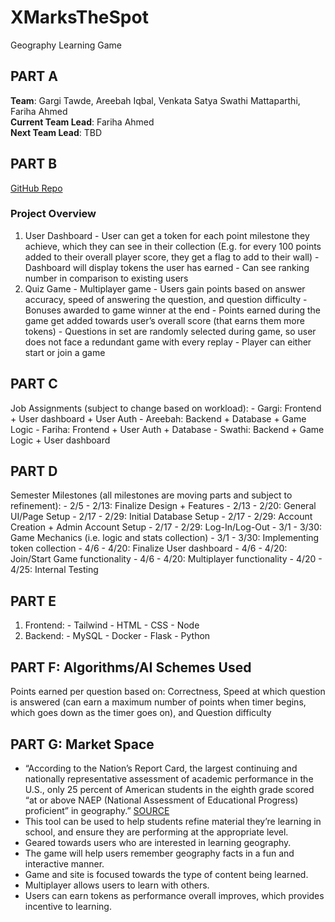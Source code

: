 # XMarksTheSpot
Geography Learning Game
## PART A
  **Team**: Gargi Tawde, Areebah Iqbal, Venkata Satya Swathi Mattaparthi, Fariha Ahmed\
  **Current Team Lead**: Fariha Ahmed\
  **Next Team Lead**: TBD
## PART B
[GitHub Repo](https://github.com/gstawde/XMarksTheSpot)
### Project Overview
  1. User Dashboard
    - User can get a token for each point milestone they achieve, which they can see in their collection (E.g. for every 100 points added to their overall player score, they get a flag to add to their wall)
    - Dashboard will display tokens the user has earned
    - Can see ranking number in comparison to existing users
  2. Quiz Game
    - Multiplayer game
    - Users gain points based on answer accuracy, speed of answering the question, and question difficulty
    - Bonuses awarded to game winner at the end
    - Points earned during the game get added towards user’s overall score (that earns them more tokens)
    - Questions in set are randomly selected during game, so user does not face a redundant game with every replay
    - Player can either start or join a game
## PART C
  Job Assignments (subject to change based on workload):
    - Gargi: Frontend + User dashboard + User Auth
    - Areebah: Backend + Database + Game Logic
    - Fariha: Frontend + User Auth + Database
    - Swathi: Backend + Game Logic + User dashboard
## PART D
  Semester Milestones (all milestones are moving parts and subject to refinement):
    - 2/5 - 2/13: Finalize Design + Features
    - 2/13 - 2/20: General UI/Page Setup
    - 2/17 - 2/29: Initial Database Setup
    - 2/17 - 2/29: Account Creation + Admin Account Setup
    - 2/17 - 2/29: Log-In/Log-Out
    - 3/1 - 3/30: Game Mechanics (i.e. logic and stats collection)
    - 3/1 - 3/30: Implementing token collection
    - 4/6 - 4/20: Finalize User dashboard
    - 4/6 - 4/20: Join/Start Game functionality
    - 4/6 - 4/20: Multiplayer functionality
    - 4/20 - 4/25: Internal Testing 
## PART E
  1. Frontend:
    - Tailwind
    - HTML
    - CSS
    - Node
  2. Backend:
    - MySQL
    - Docker
    - Flask
    - Python
## PART F: Algorithms/AI Schemes Used
  Points earned per question based on: Correctness, Speed at which question is answered (can earn a maximum number of points when timer begins, which goes down as the timer goes on), and Question difficulty
## PART G: Market Space
  - “According to the Nation’s Report Card, the largest continuing and nationally representative assessment of academic performance in the U.S., only 25 percent of American students in the eighth grade scored “at or above NAEP (National Assessment of Educational Progress) proficient” in geography.” [SOURCE](https://dailycollegian.com/2023/04/the-importance-of-geography-in-american-schools/#:~:text=According%20to%20the%20Nation%27s%20Report,Progress\)%20proficient”%20in%20geography.)
  - This tool can be used to help students refine material they’re learning in school, and ensure they are performing at the appropriate level.
  - Geared towards users who are interested in learning geography.
  - The game will help users remember geography facts in a fun and interactive manner.
  - Game and site is focused towards the type of content being learned.
  - Multiplayer allows users to learn with others.
  - Users can earn tokens as performance overall improves, which provides incentive to learning.
  
